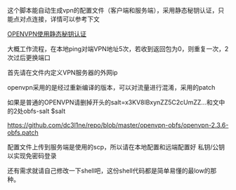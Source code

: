 这个脚本能自动生成vpn的配置文件（客户端和服务端），采用静态秘钥认证，只能点对点连接，详情可以参考下文

[OPENVPN使用静态秘钥认证](https://185.es/2015/09/openvpn%E4%BD%BF%E7%94%A8%E9%9D%99%E6%80%81%E7%A7%98%E9%92%A5%E8%AE%A4%E8%AF%81.html)

大概工作流程，在本地ping对端VPN地址5次，若收到返回包为0，则重复一次，2次过后更换端口

首先请在文件内定义VPN服务器的外网ip

openvpn采用的是经过重新编译的版本，可以对流量进行混淆，采用的patch

如果是普通的OPENVPN请删掉开头的salt=x3KV8lBxynZZ5C2cUmZZ...和文中的2处obfs-salt $salt

https://github.com/dc3l1ne/repo/blob/master/openvpn-obfs/openvpn-2.3.6-obfs.patch

配置文件上传到服务端是使用的scp，所以请在本地配置和远端配置好 私钥/公钥 以实现免密码登录

还有需求就请自己修改一下shell吧，这份shell代码都是简单易懂的最low的那种。
